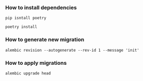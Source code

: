 ### How to install dependencies

`pip isntall poetry` 

`poetry install`

### How to generate new migration

`alembic revision --autogenerate --rev-id 1 --message 'init'`

### How to apply migrations

`alembic upgrade head`
